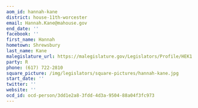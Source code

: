 ```yaml
---
aom_id: hannah-kane
district: house-11th-worcester
email: Hannah.Kane@mahouse.gov
end_date: ''
facebook: ''
first_name: Hannah
hometown: Shrewsbury
last_name: Kane
malegislature_url: https://malegislature.gov/Legislators/Profile/HEK1
party: R
phone: (617) 722-2810
square_picture: /img/legislators/square-pictures/hannah-kane.jpg
start_date: ''
twitter: ''
website: ''
ocd_id: ocd-person/3dd1e2a8-3fdd-4d3a-9504-88a04f3fc973
---
```

